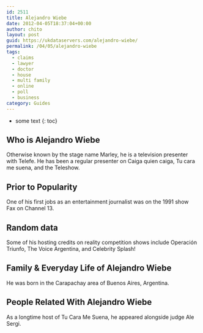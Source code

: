```yaml
---
id: 2511
title: Alejandro Wiebe
date: 2012-04-05T18:37:04+00:00
author: chito
layout: post
guid: https://ukdataservers.com/alejandro-wiebe/
permalink: /04/05/alejandro-wiebe
tags:
  - claims
  - lawyer
  - doctor
  - house
  - multi family
  - online
  - poll
  - business
category: Guides
---
```


* some text
{: toc}


## Who is  Alejandro Wiebe
                  
                  
                  
Otherwise known by the stage name Marley, he is a television presenter with Telefe. He has been a regular presenter on Caiga quien caiga, Tu cara me suena, and the Teleshow.
                  
                
                
                
## Prior to Popularity 
                  
                  
                  
One of his first jobs as an entertainment journalist was on the 1991 show Fax on Channel 13.
                  
                
                
                
## Random data 
                  
                  
                  
Some of his hosting credits on reality competition shows include Operación Triunfo, The Voice Argentina, and Celebrity Splash!
                  
                
                
                
## Family & Everyday Life of Alejandro Wiebe
                  
                  
                  
He was born in the Carapachay area of Buenos Aires, Argentina.
                  
                
                
                
## People Related With  Alejandro Wiebe
                  
                  
                  
As a longtime host of Tu Cara Me Suena, he appeared alongside judge Ale Sergi.
                  
                
              
            
          
          
          
    
    
  

